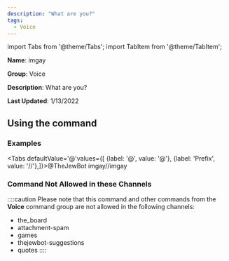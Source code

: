 ```yaml
---
description: "What are you?"
tags:
  - Voice
---
```

import Tabs from '@theme/Tabs';
import TabItem from '@theme/TabItem';

**Name**: imgay

**Group**: Voice

**Description**: What are you?

**Last Updated**: 1/13/2022

## Using the command

### Examples
<Tabs defaultValue='@'values={[ {label: '@', value: '@'}, {label: 'Prefix', value: '//'},]}><TabItem value='@'>@TheJewBot imgay</TabItem><TabItem value='//'>//imgay</TabItem></Tabs>

### Command Not Allowed in these Channels
::::caution Please note that this command and other commands from the **Voice** command group are not allowed in the following channels:
- the_board
- attachment-spam
- games
- thejewbot-suggestions
- quotes
::::